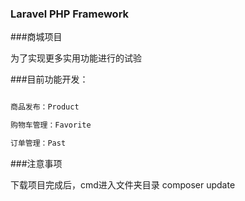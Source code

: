 ### Laravel PHP Framework

###商城项目

为了实现更多实用功能进行的试验

###目前功能开发：

```php

商品发布：Product

购物车管理：Favorite

订单管理：Past

```

###注意事项

下载项目完成后，cmd进入文件夹目录
composer update



